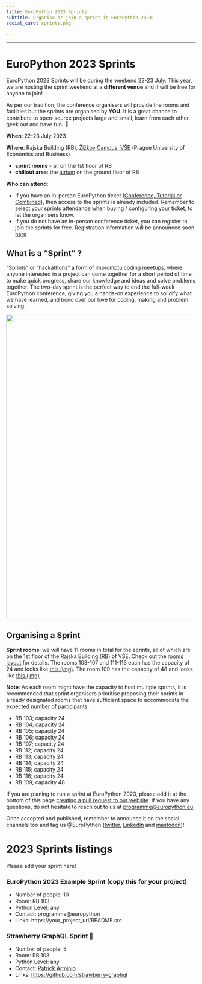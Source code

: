 ```yaml
---
title: EuroPython 2023 Sprints
subtitle: Organise or join a sprint in EuroPython 2023!
social_card: sprints.png

---
```


<!-- <div style={{textAlign: "center"}}>
  <Note>EuroPython 2023 Sprint Info </Note>
</div>

- **ROOMS**
  - Sprint Room 1: ****
  - Sprint Room 2: ****
  - Sprint Room 3: ****
  - Quiet Room: ****

- **SCHEDULE** -->

---

# EuroPython 2023 Sprints #

EuroPython 2023 Sprints will be during the weekend 22-23 July. This year, we are hosting the sprint weekend at a **different venue** and it will be free for anyone to join!

As per our tradition, the conference organisers will provide the rooms and facilities but the sprints are organised by **YOU**. It is a great chance to contribute to open-source projects large and small, learn from each other, geek out and have fun. 🐍

**When**: 22-23 July 2023

**Where**: Rajska Building (RB), [Žižkov Campus, VŠE](https://www.vse.cz/english/about-vse/profile/campus/) (Prague University of Economics and Business)
- **sprint rooms** - all on the 1st floor of RB
- **chillout area**: the [atrium](https://drive.google.com/file/d/19qKwC7fmxupRINP5Pvj6Npe_eq0czI6Y/view?usp=sharing) on the ground floor of RB

<!-- TODO: link map / page about sprint venue -->
**Who can attend**:
- If you have an in-person EuroPython ticket ([Conference, Tutorial or Combined](s#ticket-types)), then access to the sprints is already included. Remember to select your sprints attendance when buying / configuring your ticket, to let the organisers know.
- If you do not have an in-person conference ticket, you can register to join the sprints for free. Registration information will be announced soon [here](tickets#sprint-tickets)

## What is a “Sprint” ?

 “Sprints” or “hackathons” a form of impromptu coding meetups, where anyone interested in a project can come together for a short period of time to make quick progress, share our knowledge and ideas and solve problems together. The two-day sprint is the perfect way to end the full-week EuroPython conference, giving you a hands-on experience to solidify what we have learned, and bond over our love for coding, making and problem solving.  

<img src="/img/sprint_collection.png__2420x1619_q85_crop_subsampling-2_upscale.png" width="1210" height="808"   />


## Organising a Sprint

**Sprint rooms**: we will have 11 rooms in total for the sprints, all of which are on the 1st floor of the Rajska Building (RB) of VŠE. Check out the [rooms layout](https://drive.google.com/file/d/1N2Q_jB3j4LRXS15WJI2STlXvBkGABbgC/view?usp=sharing) for details. The rooms 103-107 and 111-116 each has the capacity of 24 and looks like [this (img)](https://drive.google.com/file/d/1J2ffugSUZcx4oZO6LGMsUjPL1Z2ZrWw1/view?usp=sharing). The room 109 has the capacity of 48 and looks like [this (img)](https://drive.google.com/file/d/1iVOMcF5IxSGH4TgpDoby1bEQDBMLWhhP/view?usp=sharing).

**Note**: As each room might have the capacity to host multiple sprints, it is recommended that sprint organisers prioritise proposing their sprints in already designated rooms that have sufficient space to accommodate the expected number of participants.

- RB 103; capacity 24
- RB 104; capacity 24
- RB 105; capacity 24
- RB 106; capacity 24
- RB 107; capacity 24
- RB 112; capacity 24
- RB 113; capacity 24
- RB 114; capacity 24
- RB 115; capacity 24
- RB 116; capacity 24
- RB 109; capacity 48

If you are planing to run a sprint at EuroPython 2023, please add it at the bottom of this page [creating a pull request to our website](https://github.com/EuroPython/website/blob/main/data/pages-content/sprints.md). If you have any questions, do not hesitate to reach out to us at programme@europython.eu.

Once accepted and published, remember to announce it on the social channels too and tag us @EuroPython ([twitter](https://twitter.com/europython), [LinkedIn](https://www.linkedin.com/company/europython/) and [mastodon](https://fosstodon.org/@europython))!

# 2023 Sprints listings

Please add your sprint here!

### EuroPython 2023 Example Sprint (copy this for your project)

- Number of people: 10
- Room: RB 103
- Python Level: any
- Contact: programme@europython
- Links: https://your_project_url/README.src


### Strawberry GraphQL Sprint 🍓
- Number of people: 5
- Room: RB 103
- Python Level: any
- Contact:  [Patrick Arminio](https://github.com/patrick91)
- Links: https://github.com/strawberry-graphql
